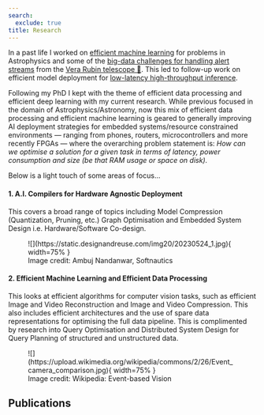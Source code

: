 ```yaml
---
search:
  exclude: true
title: Research
---
```


<style>
  .md-sidebar--secondary:not([hidden]) {
    visibility: hidden;
  }

  .md-sidebar--primary:not([hidden]) {
    visibility: hidden;
  }
</style>

In a past life I worked on [efficient machine
learning](https://arxiv.org/abs/2105.06178) for problems in
Astrophysics and some of the [big-data challenges for handling alert streams](https://arxiv.org/abs/2009.10185) from
the [Vera Rubin telescope 🔭](https://en.wikipedia.org/wiki/Vera_C._Rubin_Observatory). This led to follow-up work on efficient model
deployment for [low-latency high-throughput
inference](https://arxiv.org/abs/2303.08951).

Following my PhD I kept with the theme of efficient data processing and
efficient deep learning with my current research. While previous focused in the
domain of Astrophysics/Astronomy, now this mix of efficient data processing and
efficient machine learning is geared to generally improving AI deployment
strategies for embedded systems/resource constrained environments — ranging from
phones, routers, microcontrollers and more recently FPGAs — where the
overarching problem statement is: _How can we optimise a solution for a given
task in terms of latency, power consumption and size (be that RAM usage or space
on disk)._

Below is a light touch of some areas of focus...

#### 1. A.I. Compilers for Hardware Agnostic Deployment

This covers a broad range of topics including Model Compression (Quantization,
Pruning, etc.) Graph Optimisation and Embedded System Design i.e.
Hardware/Software Co-design.

<figure markdown>
![](https://static.designandreuse.com/img20/20230524_1.jpg){ width=75% }
<figcaption markdown>
Image credit: Ambuj Nandanwar, Softnautics
</figcaption>
</figure>

#### 2. Efficient Machine Learning and Efficient Data Processing

This looks at efficient algorithms for computer vision tasks, such as
efficient Image and Video Reconstruction and Image and Video Compression. This
also includes efficient architectures and the use of spare data representations
for optimising the full data pipeline. This is complimented by
research into Query Optimisation and Distributed System Design for Query
Planning of structured and unstructured data.

<figure markdown>
![](https://upload.wikimedia.org/wikipedia/commons/2/26/Event_camera_comparison.jpg){ width=75% }
<figcaption markdown>
Image credit: Wikipedia: Event-based Vision
</figcaption>
</figure>

## Publications

<!-- <center> -->
<!-- 🚧 Page Under Construction 🚧 -->
<!-- </center> -->

<!-- [@atx;@allam2023tiny;@alves2022considerations;@allam2021paying;@allam2020data;@ponder2020photometric;@malz2019photometric;@allamoptimising;@hlozek2019photometric;@allam2018photometric;@scolnic2018optimizing;@allam2016radiorecon] -->
